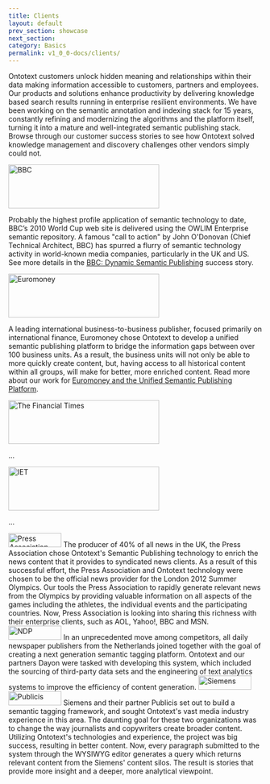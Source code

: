 ```yaml
---
title: Clients
layout: default
prev_section: showcase
next_section:
category: Basics
permalink: v1_0_0-docs/clients/
---
```

Ontotext customers unlock hidden meaning and relationships within their data making information accessible to customers, partners and employees. Our products and solutions enhance productivity by delivering knowledge based search results running in enterprise resilient environments. We have been working on the semantic annotation and indexing stack for 15 years, constantly refining and modernizing the algorithms and the platform itself, turning it into a mature and well-integrated semantic publishing stack.  Browse through our customer success stories to see how Ontotext solved knowledge management and discovery challenges other vendors simply could not.

<img src="{{ site.baseurl }}/img/bbc.png" alt="BBC" style="width:299px;height:87px; margin: 0 auto">

Probably the highest profile application of semantic technology to date, BBC’s 2010 World Cup web site is delivered using the OWLIM Enterprise semantic repository. A famous "call to action" by John O'Donovan (Chief Technical Architect, BBC) has spurred a flurry of semantic technology activity in world-known media companies, particularly in the UK and US.
See more details in the <a href="{{ site.baseurl }}/v1_0_0-docs/user-stories">BBC: Dynamic Semantic Publishing</a> success story.

<img src="{{ site.baseurl }}/img/euromoney.png" alt="Euromoney" style="width:299px;height:87px; margin: 0 auto">

A leading international business-to-business publisher, focused primarily on international finance, Euromoney chose Ontotext to develop a unified semantic publishing platform to bridge the information gaps between over 100 business units.  As a result, the business units will not only be able to more quickly create content, but, having access to all historical content within all groups, will make for better, more enriched content. Read more about our work for <a href="{{ site.baseurl }}/v1_0_0-docs/user-stories">Euromoney and the Unified Semantic Publishing Platform</a>.

<img src="{{ site.baseurl }}/img/financial_times.png" alt="The Financial Times" style="width:299px;height:87px; margin: 0 auto">

...

<img src="{{ site.baseurl }}/img/iet.png" alt="IET" style="width:299px;height:87px; margin: 0 auto">

...

<img src="{{ site.baseurl }}/img/pressassociation.png" alt="Press Association" style="width:105px;height:28px; margin: 0 auto">
The producer of 40% of all news in the UK, the Press Association chose Ontotext's Semantic Publishing technology to enrich the news content that it provides  to syndicated news clients.  As a result of this successful effort, the Press Association and Ontotext technology were chosen to be the official news provider for the London 2012 Summer Olympics.  Our tools the Press Association to rapidly generate relevant news from the Olympics by providing valuable information on all aspects of the games including the athletes, the individual events and the participating countries. Now, Press Association is looking into sharing this richness with their enterprise clients, such as AOL, Yahoo!, BBC and MSN.


<img src="{{ site.baseurl }}/img/NDP.png" alt="NDP" style="width:105px;height:28px; margin: 0 auto">
In an unprecedented move among competitors, all daily newspaper publishers from the Netherlands joined together with the goal of creating a next generation semantic tagging platform.  Ontotext and our partners Dayon were tasked with developing this system, which included the sourcing of third-party data sets and the engineering of text analytics systems to improve the efficiency of content generation.

<img src="{{ site.baseurl }}/img/Siemens_logo.jpg" alt="Siemens" style="width:105px;height:28px; margin: 0 auto">
<img src="{{ site.baseurl }}/img/publicis.jpg" alt="Publicis" style="width:105px;height:28px; margin: 0 auto">
Siemens and their partner Publicis set out to build a semantic tagging framework, and sought Ontotext's vast media industry experience in this area.  The daunting goal for these two organizations was to change the way journalists and copywriters create broader content.
Utilizing Ontotext's technologies and experience, the project was big success, resulting in better content.  Now, every paragraph submitted to the system through the WYSIWYG editor generates a query which returns relevant content from the Siemens' content silos. The result is stories that provide more insight and a deeper, more analytical viewpoint.
